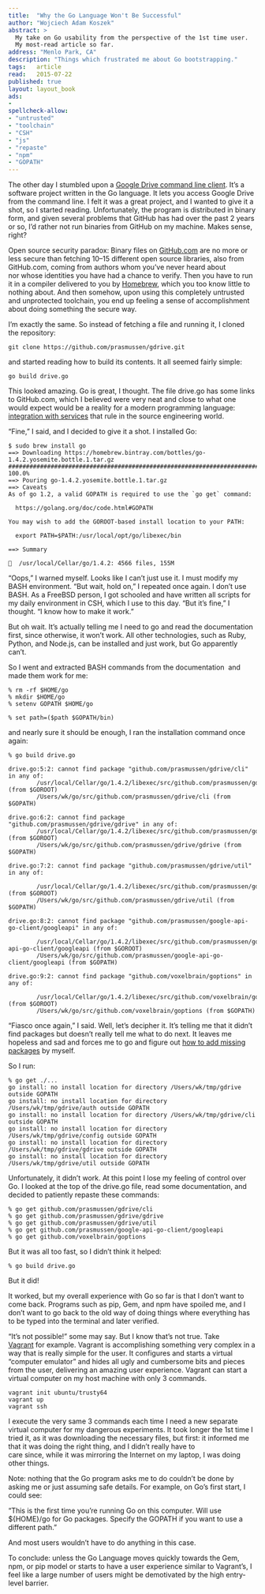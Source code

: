 ```yaml
---
title:	"Why the Go Language Won't Be Successful"
author: "Wojciech Adam Koszek"
abstract: >
  My take on Go usability from the perspective of the 1st time user.
  My most-read article so far.
address: "Menlo Park, CA"
description: "Things which frustrated me about Go bootstrapping."
tags:	article
read:	2015-07-22
published: true
layout:	layout_book
ads:
- 
spellcheck-allow:
- "untrusted"
- "toolchain"
- "CSH"
- "js"
- "repaste"
- "npm"
- "GOPATH"
---
```



The other day I stumbled upon a [Google Drive command line client](https://www.google.com/url?q=https%3A%2F%2Fgithub.com%2Fprasmussen%2Fgdrive&sa=D&sntz=1&usg=AFQjCNGAiYDSR3UBgK6bT9wAoUSUPQrd-A). It’s a software project written in the Go language. It lets you access Google Drive from the command line. I felt it was a great project, and I wanted to give it a shot, so I started reading. Unfortunately, the program is distributed in binary form, and given several problems that GitHub has had over the past 2 years or so, I’d rather not run binaries from GitHub on my machine. Makes sense, right?

Open source security paradox: Binary files on [GitHub.com](https://www.google.com/url?q=https%3A%2F%2Fgithub.com%2F&sa=D&sntz=1&usg=AFQjCNHReqsuKT6C86HcgL4TbSevF24rxQ) are no more or less secure than fetching 10–15 different open source libraries, also from GitHub.com, coming from authors whom you’ve never heard about nor whose identities you have had a chance to verify. Then you have to run it in a compiler delivered to you by [Homebrew](http://www.google.com/url?q=http%3A%2F%2Fbrew.sh%2F&sa=D&sntz=1&usg=AFQjCNHrrshO8z0224JXLROZjA2WKmARsg), which you too know little to nothing about. And then somehow, upon using this completely untrusted and unprotected toolchain, you end up feeling a sense of accomplishment about doing something the secure way.

I’m exactly the same. So instead of fetching a file and running it, I cloned the repository:

~~~ terminal
git clone https://github.com/prasmussen/gdrive.git
~~~

and started reading how to build its contents. It all seemed fairly simple:

~~~ terminal
go build drive.go
~~~

This looked amazing. Go is great, I thought. The file drive.go has some links to GitHub.com, which I believed were very neat and close to what one would expect would be a reality for a modern programming language: [integration with services](http://golang.org/doc/code.html) that rule in the source engineering world.

“Fine,” I said, and I decided to give it a shot. I installed Go:

~~~ terminal
$ sudo brew install go
==> Downloading https://homebrew.bintray.com/bottles/go-1.4.2.yosemite.bottle.1.tar.gz
######################################################################## 100.0%
==> Pouring go-1.4.2.yosemite.bottle.1.tar.gz
==> Caveats
As of go 1.2, a valid GOPATH is required to use the `go get` command:

  https://golang.org/doc/code.html#GOPATH

You may wish to add the GOROOT-based install location to your PATH:

  export PATH=$PATH:/usr/local/opt/go/libexec/bin

==> Summary

🍺  /usr/local/Cellar/go/1.4.2: 4566 files, 155M
~~~

“Oops,” I warned myself. Looks like I can’t just use it. I must modify my BASH environment. “But wait, hold on,” I repeated once again. I don’t use BASH. As a FreeBSD person, I got schooled and have written all scripts for my daily environment in CSH, which I use to this day. “But it’s fine,” I thought. “I know how to make it work.”

But oh wait. It’s actually telling me I need to go and read the documentation first, since otherwise, it won’t work. All other technologies, such as Ruby, Python, and Node.js, can be installed and just work, but Go apparently can’t.

So I went and extracted BASH commands from the documentation  and made them work for me:

~~~ terminal
% rm -rf $HOME/go
% mkdir $HOME/go
% setenv GOPATH $HOME/go

% set path=($path $GOPATH/bin)
~~~

and nearly sure it should be enough, I ran the installation command once again:

~~~ terminal
% go build drive.go

drive.go:5:2: cannot find package "github.com/prasmussen/gdrive/cli" in any of:
        /usr/local/Cellar/go/1.4.2/libexec/src/github.com/prasmussen/gdrive/cli (from $GOROOT)
        /Users/wk/go/src/github.com/prasmussen/gdrive/cli (from $GOPATH)

drive.go:6:2: cannot find package "github.com/prasmussen/gdrive/gdrive" in any of:
        /usr/local/Cellar/go/1.4.2/libexec/src/github.com/prasmussen/gdrive/gdrive (from $GOROOT)
        /Users/wk/go/src/github.com/prasmussen/gdrive/gdrive (from $GOPATH)

drive.go:7:2: cannot find package "github.com/prasmussen/gdrive/util" in any of:

        /usr/local/Cellar/go/1.4.2/libexec/src/github.com/prasmussen/gdrive/util (from $GOROOT)
        /Users/wk/go/src/github.com/prasmussen/gdrive/util (from $GOPATH)

drive.go:8:2: cannot find package "github.com/prasmussen/google-api-go-client/googleapi" in any of:

        /usr/local/Cellar/go/1.4.2/libexec/src/github.com/prasmussen/google-api-go-client/googleapi (from $GOROOT)
        /Users/wk/go/src/github.com/prasmussen/google-api-go-client/googleapi (from $GOPATH)

drive.go:9:2: cannot find package "github.com/voxelbrain/goptions" in any of:

        /usr/local/Cellar/go/1.4.2/libexec/src/github.com/voxelbrain/goptions (from $GOROOT)
        /Users/wk/go/src/github.com/voxelbrain/goptions (from $GOPATH)

~~~

“Fiasco once again,” I said. Well, let’s decipher it. It’s telling me that it didn’t find packages but doesn’t really tell me what to do next. It leaves me hopeless and sad and forces me to go and figure out [how to add missing packages](https://www.google.com/url?q=https%3A%2F%2Fcoderwall.com%2Fp%2Farxtja%2Finstall-all-go-project-dependencies-in-one-command&sa=D&sntz=1&usg=AFQjCNEzp09ZaM354aAit0fncD2yzu93Pg) by myself.

So I run:

~~~ terminal
% go get ./...
go install: no install location for directory /Users/wk/tmp/gdrive outside GOPATH
go install: no install location for directory /Users/wk/tmp/gdrive/auth outside GOPATH
go install: no install location for directory /Users/wk/tmp/gdrive/cli outside GOPATH
go install: no install location for directory /Users/wk/tmp/gdrive/config outside GOPATH
go install: no install location for directory /Users/wk/tmp/gdrive/gdrive outside GOPATH
go install: no install location for directory /Users/wk/tmp/gdrive/util outside GOPATH
~~~

Unfortunately, it didn’t work. At this point I lose my feeling of control over Go. I looked at the top of the drive.go file, read some documentation, and decided to patiently repaste these commands:

~~~ terminal
% go get github.com/prasmussen/gdrive/cli
% go get github.com/prasmussen/gdrive/gdrive
% go get github.com/prasmussen/gdrive/util
% go get github.com/prasmussen/google-api-go-client/googleapi
% go get github.com/voxelbrain/goptions
~~~

But it was all too fast, so I didn’t think it helped:

~~~ terminal
% go build drive.go
~~~

But it did!

It worked, but my overall experience with Go so far is that I don’t want to come back. Programs such as pip, Gem, and npm have spoiled me, and I don’t want to go back to the old way of doing things where everything has to be typed into the terminal and later verified.

“It’s not possible!” some may say. But I know that’s not true. Take [Vagrant](https://www.vagrantup.com/) for example. Vagrant is accomplishing something very complex in a way that is really simple for the user. It configures and starts a virtual “computer emulator” and hides all ugly and cumbersome bits and pieces from the user, delivering an amazing user experience. Vagrant can start a virtual computer on my host machine with only 3 commands.

~~~ terminal
vagrant init ubuntu/trusty64
vagrant up
vagrant ssh
~~~

I execute the very same 3 commands each time I need a new separate virtual computer for my dangerous experiments. It took longer the 1st time I tried it, as it was downloading the necessary files, but first: it informed me that it was doing the right thing, and I didn’t really have to care since, while it was mirroring the Internet on my laptop, I was doing other things.

Note: nothing that the Go program asks me to do couldn’t be done by asking me or just assuming safe details. For example, on Go’s first start, I could see:

“This is the first time you’re running Go on this computer. Will use ${HOME}/go for Go packages. Specify the GOPATH if you want to use a different path.”

And most users wouldn’t have to do anything in this case.

To conclude: unless the Go Language moves quickly towards the Gem, npm, or pip model or starts to have a user experience similar to Vagrant’s, I feel like a large number of users might be demotivated by the high entry-level barrier.
